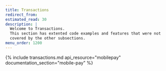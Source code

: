 ```yaml
---
title: Transactions
redirect_from:
estimated_read: 30
description: |
  Welcome to Transactions.
  This section has extented code examples and features that were not
  covered by the other subsections.
menu_order: 1200
---
```


{% include transactions.md api_resource="mobilepay" documentation_section="mobile-pay" %}